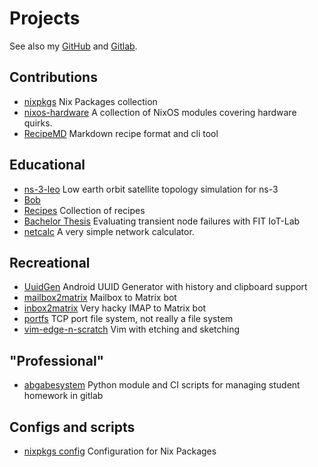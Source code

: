 # Projects

See also my [GitHub](https://github.com/dadada) and [Gitlab](https://gitlab.com/dadada_).

## Contributions

- [nixpkgs](https://github.com/NixOS/nixpkgs)
  Nix Packages collection 
- [nixos-hardware](https://github.com/NixOS/nixpkgs)
  A collection of NixOS modules covering hardware quirks. 
- [RecipeMD](https://github.com/tstehr/RecipeMD)
  Markdown recipe format and cli tool

## Educational

- [ns-3-leo](https://gitlab.ibr.cs.tu-bs.de/tschuber/ns-3-leo)
  Low earth orbit satellite topology simulation for ns-3
- [Bob](https://github.com/dadada/Bob)
- [Recipes](https://github.com/dadada/recipes)
  Collection of recipes
- [Bachelor Thesis](https://github.com/dadada/bachelor-thesis)
  Evaluating transient node failures with FIT IoT-Lab
- [netcalc](https://github.com/dadada/netcalc)
  A very simple network calculator. 

## Recreational

- [UuidGen](https://gitlab.com/dadada_/uuidgen)
  Android UUID Generator with history and clipboard support
- [mailbox2matrix](https://github.com/dadada/mailbox2matrix)
  Mailbox to Matrix bot
- [inbox2matrix](https://github.com/dadada/inbox2matrix)
  Very hacky IMAP to Matrix bot
- [portfs](https://github.com/dadada/portf)
  TCP port file system, not really a file system
- [vim-edge-n-scratch](https://github.com/dadada/vim-edge-n-scratch)
  Vim with etching and sketching

## "Professional"

- [abgabesystem](https://github.com/dadada/abgabesystem)
  Python module and CI scripts for managing student homework in gitlab 

## Configs and scripts

- [nixpkgs config](https://github.com/dadada/nix-config)
  Configuration for Nix Packages
